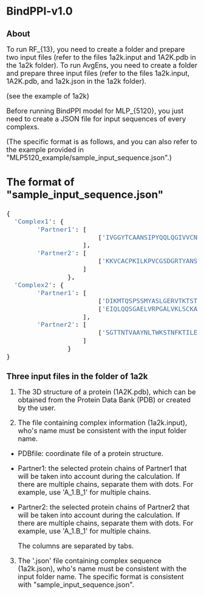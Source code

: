 # BindPPI-v1.0
## About
<font size=4> 
  
To run RF_{13}, you need to create a folder and prepare two input files (refer to the files 1a2k.input and 1A2K.pdb in the 1a2k folder).
To run AvgEns, you need to create a folder and prepare three input files (refer to the files 1a2k.input, 1A2K.pdb, and 1a2k.json in the 1a2k folder).

(see the example of 1a2k)

Before running BindPPI model for MLP_{5120}, you just need to create a JSON file for input sequences of every complexs.

(The specific format is as follows, and you can also refer to the example provided in "MLP5120_example/sample_input_sequence.json".)

## The format of "sample_input_sequence.json"
```python
{
  'Complex1': {
        'Partner1': [
            			['IVGGYTCAANSIPYQQLQGIVVCNYVNWIQQTIAAN']
                    ],
        'Partner2': [
            			['KKVCACPKILKPVCGSDGRTYANSCIARCNGVSIKS']
                    ]
    			},
  'Complex2': {
        'Partner1': [
            			['DIKMTQSPSSMYASLGERVTKTSTSPIVKSFNRNEC'],
            			['EIQLQQSGAELVRPGALVKLSCKASAVLQSDLASSI']
                    ],
        'Partner2': [
            			['SGTTNTVAAYNLTWKSTNFKTILESSGKKTAKTNTN']
                    ]
    			}
}
```

</font>

## Three input files in the folder of 1a2k
<font size=4> 

1. The 3D structure of a protein (1A2K.pdb), which can be obtained from the Protein Data Bank (PDB) or created by the user.

2. The file containing complex information (1a2k.input), who's name must be consistent with the input folder name.

- PDBfile: coordinate file of a protein structure.
- Partner1: the selected protein chains of Partner1 that will be taken into account during the calculation. If there are multiple chains, separate them with dots. For example, use 'A_1.B_1' for multiple chains.
- Partner2: the selected protein chains of Partner2 that will be taken into account during the calculation. If there are multiple chains, separate them with dots. For example, use 'A_1.B_1' for multiple chains.

  The columns are separated by tabs.

3. The '.json' file containing complex sequence (1a2k.json), who's name must be consistent with the input folder name. The specific format is consistent with "sample_input_sequence.json".

</font>


